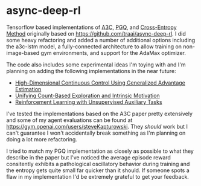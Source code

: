 # async-deep-rl

Tensorflow based implementations of [A3C](https://arxiv.org/abs/1602.01783),
[PGQ](https://arxiv.org/abs/1611.01626), and
[Cross-Entropy Method](http://www.aaai.org/Papers/ICML/2003/ICML03-068.pdf)
originally based on https://github.com/traai/async-deep-rl. I did some heavy refactoring and added a number
of additional options including the a3c-lstm model, a fully-connected architecture to allow training on
non-image-based gym environments, and support for the AdaMax optimizer.

The code also includes some experimental ideas I'm toying with and I'm planning on adding the following implementations
in the near future:
- [High-Dimensional Continuous Control Using Generalized Advantage Estimation](https://arxiv.org/abs/1506.02438)
- [Unifying Count-Based Exploration and Intrinsic Motivation](https://arxiv.org/abs/1606.01868)
- [Reinforcement Learning with Unsupervised Auxiliary Tasks](https://arxiv.org/abs/1611.05397)

I've tested the implementations based on the A3C paper pretty extensively and some of my agent evaluations can be
found at https://gym.openai.com/users/steveKapturowski. They *should* work but I can't guarantee I won't accidentally
break something as I'm planning on doing a lot more refactoring.

I tried to match my PGQ implementation as closely as possible to what they describe in the paper but I've noticed the
average episode reward consitently exhibits a pathological oscillatory behavior during training and the entropy gets
quite small far quicker than it should. If someone spots a flaw in my implementation I'd be extremely grateful to get 
your feedback.
